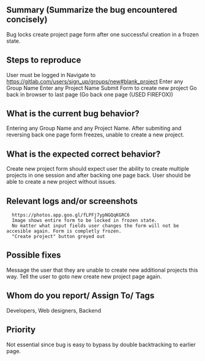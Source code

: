
## Summary (Summarize the bug encountered concisely)

Bug locks create project page form after one successful creation in a frozen state. 

## Steps to reproduce     

User must be logged in
Navigate to https://gitlab.com/users/sign_up/groups/new#blank_project
Enter any Group Name
Enter any Project Name
Submit Form to create new project
Go back in browser to last page (Go back one page (USED FIREFOX))

## What is the current bug behavior?

Entering any Group Name and any Project Name. After submiting and reversing back one page form freezes, unable to create a new project.

## What is the expected correct behavior?

Create new project form should expect user the ability to create multiple projects in one session and after backing one page back. User should be able to create a new project without issues.
     
## Relevant logs and/or screenshots

      https://photos.app.goo.gl/fLPFj7ypNGQqKGRC6
      Image shows entire form to be locked in frozen state.
      No matter what input fields user changes the form will not be accesible again. Form is completly frozen.
      "Create project" button greyed out

## Possible fixes

Message the user that they are unable to create new additional projects this way.
Tell the user to goto new create new project page again.

## Whom do you report/ Assign To/ Tags

Developers, Web designers, Backend

## Priority

Not essential since bug is easy to bypass by double backtracking to earlier page.
